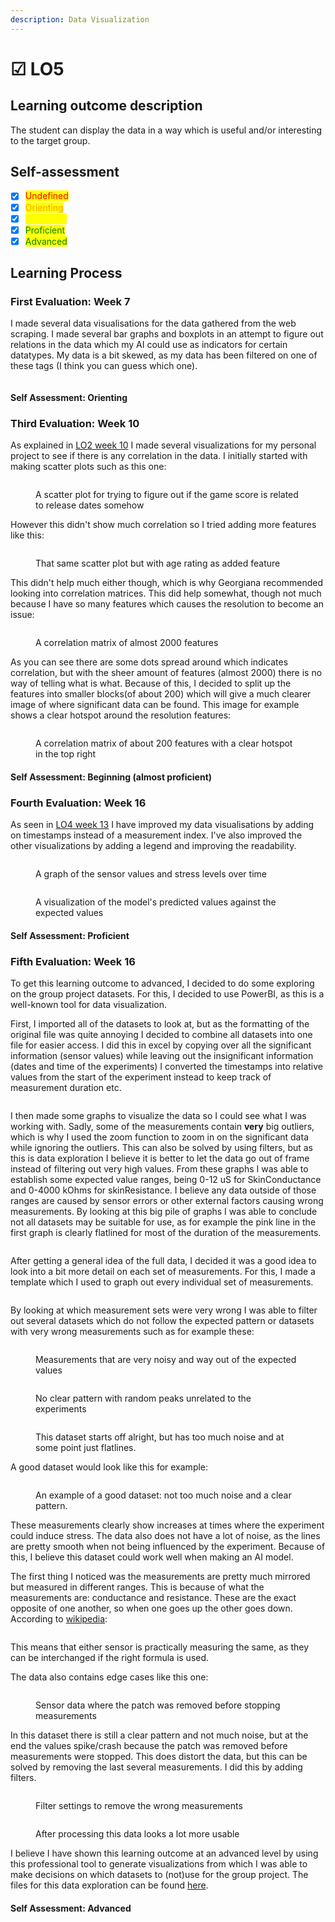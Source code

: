 ```yaml
---
description: Data Visualization
---
```


# ☑ LO5

## Learning outcome description

The student can display the data in a way which is useful and/or interesting to the target group.

## Self-assessment

* [x] <mark style="color:red;">Undefined</mark>
* [x] <mark style="color:orange;">Orienting</mark>
* [x] <mark style="color:yellow;">Beginning</mark>
* [x] <mark style="color:green;">Proficient</mark>
* [x] <mark style="color:green;">Advanced</mark>

## Learning Process

### First Evaluation: Week 7

I made several data visualisations for the data gathered from the web scraping. I made several bar graphs and boxplots in an attempt to figure out relations in the data which my AI could use as indicators for certain datatypes. My data is a bit skewed, as my data has been filtered on one of these tags (I think you can guess which one).

<figure><img src="../.gitbook/assets/image (2) (1).png" alt=""><figcaption></figcaption></figure>

#### Self Assessment: Orienting



### Third Evaluation: Week 10

As explained in [LO2 week 10](lo2.md#second-evaluation-week-10) I made several visualizations for my personal project to see if there is any correlation in the data. I initially started with making scatter plots such as this one:&#x20;

<figure><img src="../.gitbook/assets/image (14) (1).png" alt=""><figcaption><p>A scatter plot for trying to figure out if the game score is related to release dates somehow</p></figcaption></figure>

However this didn't show much correlation so I tried adding more features like this:&#x20;

<figure><img src="../.gitbook/assets/image (16).png" alt=""><figcaption><p>That same scatter plot but with age rating as added feature</p></figcaption></figure>

This didn't help much either though, which is why Georgiana recommended looking into correlation matrices. This did help somewhat, though not much because I have so many features which causes the resolution to become an issue:

<figure><img src="../.gitbook/assets/image (3) (2).png" alt=""><figcaption><p>A correlation matrix of almost 2000 features</p></figcaption></figure>

As you can see there are some dots spread around which indicates correlation, but with the sheer amount of features (almost 2000) there is no way of telling what is what. Because of this, I decided to split up the features into smaller blocks(of about 200) which will give a much clearer image of where significant data can be found. This image for example shows a clear hotspot around the resolution features:

<figure><img src="../.gitbook/assets/image (1) (3).png" alt=""><figcaption><p>A correlation matrix of about 200 features with a clear hotspot in the top right</p></figcaption></figure>

#### Self Assessment: Beginning (almost proficient)

### Fourth Evaluation: Week 16

As seen in [LO4 week 13](lo4.md#fourth-evaluation-week-13) I have improved my data visualisations by adding on timestamps instead of a measurement index. I've also improved the other visualizations by adding a legend and improving the readability.

<figure><img src="../.gitbook/assets/image (4) (1).png" alt=""><figcaption><p>A graph of the sensor values and stress levels over time</p></figcaption></figure>

<figure><img src="../.gitbook/assets/image (1) (1).png" alt=""><figcaption><p>A visualization of the model's predicted values against the expected values</p></figcaption></figure>

#### Self Assessment: Proficient

### Fifth Evaluation: Week 16

To get this learning outcome to advanced, I decided to do some exploring on the group project datasets. For this, I decided to use PowerBI, as this is a well-known tool for data visualization.&#x20;

First, I imported all of the datasets to look at, but as the formatting of the original file was quite annoying I decided to combine all datasets into one file for easier access. I did this in excel by copying over all the significant information (sensor values) while leaving out the insignificant information (dates and time of the experiments) I converted the timestamps into relative values from the start of the experiment instead to keep track of measurement duration etc.

<figure><img src="../.gitbook/assets/image (23).png" alt=""><figcaption></figcaption></figure>

I then made some graphs to visualize the data so I could see what I was working with. Sadly, some of the measurements contain **very** big outliers, which is why I used the zoom function to zoom in on the significant data while ignoring the outliers. This can also be solved by using filters, but as this is data exploration I believe it is better to let the data go out of frame instead of filtering out very high values. From these graphs I was able to establish some expected value ranges, being 0-12 uS for SkinConductance and 0-4000 kOhms for skinResistance. I believe any data outside of those ranges are caused by sensor errors or other external factors causing wrong measurements. By looking at this big pile of graphs I was able to conclude not all datasets may be suitable for use, as for example the pink line in the first graph is clearly flatlined for most of the duration of the measurements.

<figure><img src="../.gitbook/assets/image (17).png" alt=""><figcaption></figcaption></figure>

&#x20;After getting a general idea of the full data, I decided it was a good idea to look into a bit more detail on each set of measurements. For this, I made a template which I used to graph out every individual set of measurements.<img src="../.gitbook/assets/image (1).png" alt="" data-size="original">

<figure><img src="../.gitbook/assets/image (6).png" alt=""><figcaption></figcaption></figure>

By looking at which measurement sets were very wrong I was able to filter out several datasets which do not follow the expected pattern or datasets with very wrong measurements such as for example these:&#x20;

<figure><img src="../.gitbook/assets/image (8).png" alt=""><figcaption><p>Measurements that are very noisy and way out of the expected values</p></figcaption></figure>

<figure><img src="../.gitbook/assets/image (22).png" alt=""><figcaption><p>No clear pattern with random peaks unrelated to the experiments</p></figcaption></figure>

<figure><img src="../.gitbook/assets/image.png" alt=""><figcaption><p>This dataset starts off alright, but has too much noise and at some point just flatlines.</p></figcaption></figure>

A good dataset would look like this for example:&#x20;

<figure><img src="../.gitbook/assets/image (12).png" alt=""><figcaption><p>An example of a good dataset: not too much noise and a clear pattern.</p></figcaption></figure>

These measurements clearly show increases at times where the experiment could induce stress. The data also does not have a lot of noise, as the lines are pretty smooth when not being influenced by the experiment. Because of this, I believe this dataset could work well when making an AI model.

The first thing I noticed was the measurements are pretty much mirrored but measured in different ranges. This is because of what the measurements are: conductance and resistance. These are the exact opposite of one another, so when one goes up the other goes down. According to [wikipedia](https://en.wikipedia.org/wiki/Electrical\_resistance\_and\_conductance):

<figure><img src="../.gitbook/assets/image (3).png" alt=""><figcaption></figcaption></figure>

This means that either sensor is practically measuring the same, as they can be interchanged if the right formula is used.

The data also contains edge cases like this one:

<figure><img src="../.gitbook/assets/image (15).png" alt=""><figcaption><p>Sensor data where the patch was removed before stopping measurements</p></figcaption></figure>

In this dataset there is still a clear pattern and not much noise, but at the end the values spike/crash because the patch was removed before measurements were stopped. This does distort the data, but this can be solved by removing the last several measurements. I did this by adding filters.

<figure><img src="../.gitbook/assets/image (2).png" alt=""><figcaption><p>Filter settings to remove the wrong measurements</p></figcaption></figure>

<figure><img src="../.gitbook/assets/image (9).png" alt=""><figcaption><p>After processing this data looks a lot more usable</p></figcaption></figure>

I believe I have shown this learning outcome at an advanced level by using this professional tool to generate visualizations from which I was able to make decisions on which datasets to (not)use for the group project. The files for this data exploration can be found [here](https://github.com/CoenBeemer/AI/blob/v2/data/DataExploration.pbix).

#### Self Assessment: Advanced
